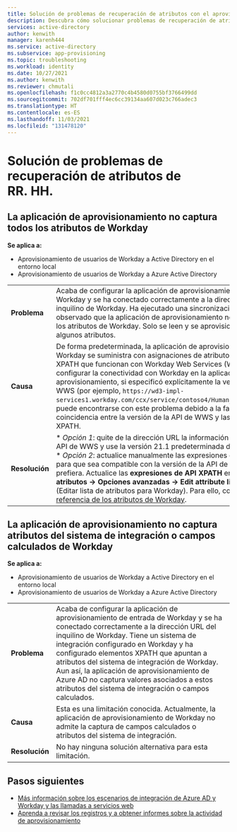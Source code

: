 ```yaml
---
title: Solución de problemas de recuperación de atributos con el aprovisionamiento de RR. HH.
description: Descubra cómo solucionar problemas de recuperación de atributos con el aprovisionamiento de RR. HH.
services: active-directory
author: kenwith
manager: karenh444
ms.service: active-directory
ms.subservice: app-provisioning
ms.topic: troubleshooting
ms.workload: identity
ms.date: 10/27/2021
ms.author: kenwith
ms.reviewer: chmutali
ms.openlocfilehash: f1c0cc4812a3a2770c4b4580d0755bf3766499dd
ms.sourcegitcommit: 702df701fff4ec6cc39134aa607d023c766adec3
ms.translationtype: HT
ms.contentlocale: es-ES
ms.lasthandoff: 11/03/2021
ms.locfileid: "131478120"
---
```

# <a name="troubleshoot-hr-attribute-retrieval-issues"></a>Solución de problemas de recuperación de atributos de RR. HH.

## <a name="provisioning-app-is-not-fetching-all-workday-attributes"></a>La aplicación de aprovisionamiento no captura todos los atributos de Workday
**Se aplica a:**
* Aprovisionamiento de usuarios de Workday a Active Directory en el entorno local
* Aprovisionamiento de usuarios de Workday a Azure Active Directory

| | |
|-- | -- |
| **Problema** | Acaba de configurar la aplicación de aprovisionamiento de entrada de Workday y se ha conectado correctamente a la dirección URL del inquilino de Workday. Ha ejecutado una sincronización de prueba y ha observado que la aplicación de aprovisionamiento no recupera todos los atributos de Workday. Solo se leen y se aprovisionan en el destino algunos atributos. |
| **Causa** | De forma predeterminada, la aplicación de aprovisionamiento de Workday se suministra con asignaciones de atributos y definiciones XPATH que funcionan con Workday Web Services (WWS) v21.1. Al configurar la conectividad con Workday en la aplicación de aprovisionamiento, si especificó explícitamente la versión de la API de WWS (por ejemplo, `https://wd3-impl-services1.workday.com/ccx/service/contoso4/Human_Resources/v34.0`), puede encontrarse con este problema debido a la falta de coincidencia entre la versión de la API de WWS y las definiciones de XPATH.  |
| **Resolución** | * *Opción 1*: quite de la dirección URL la información de versión de la API de WWS y use la versión 21.1 predeterminada de la API de WWS. <br> * *Opción 2*: actualice manualmente las expresiones de API XPATH para que sea compatible con la versión de la API de WWS que prefiera. Actualice las **expresiones de API XPATH** en **Asignación de atributos -> Opciones avanzadas -> Edit attribute list for Workday** (Editar lista de atributos para Workday). Para ello, consulte la [referencia de los atributos de Workday](../app-provisioning/workday-attribute-reference.md#xpath-values-for-workday-web-services-wws-api-v30).  |

## <a name="provisioning-app-is-not-fetching-workday-integration-system-attributes--calculated-fields"></a>La aplicación de aprovisionamiento no captura atributos del sistema de integración o campos calculados de Workday
**Se aplica a:**
* Aprovisionamiento de usuarios de Workday a Active Directory en el entorno local
* Aprovisionamiento de usuarios de Workday a Azure Active Directory

| | |
|-- | -- |
| **Problema** | Acaba de configurar la aplicación de aprovisionamiento de entrada de Workday y se ha conectado correctamente a la dirección URL del inquilino de Workday. Tiene un sistema de integración configurado en Workday y ha configurado elementos XPATH que apuntan a atributos del sistema de integración de Workday. Aun así, la aplicación de aprovisionamiento de Azure AD no captura valores asociados a estos atributos del sistema de integración o campos calculados. |
| **Causa** | Esta es una limitación conocida. Actualmente, la aplicación de aprovisionamiento de Workday no admite la captura de campos calculados o atributos del sistema de integración.  |
| **Resolución** | No hay ninguna solución alternativa para esta limitación. |


## <a name="next-steps"></a>Pasos siguientes

* [Más información sobre los escenarios de integración de Azure AD y Workday y las llamadas a servicios web](workday-integration-reference.md)
* [Aprenda a revisar los registros y a obtener informes sobre la actividad de aprovisionamiento](check-status-user-account-provisioning.md)

